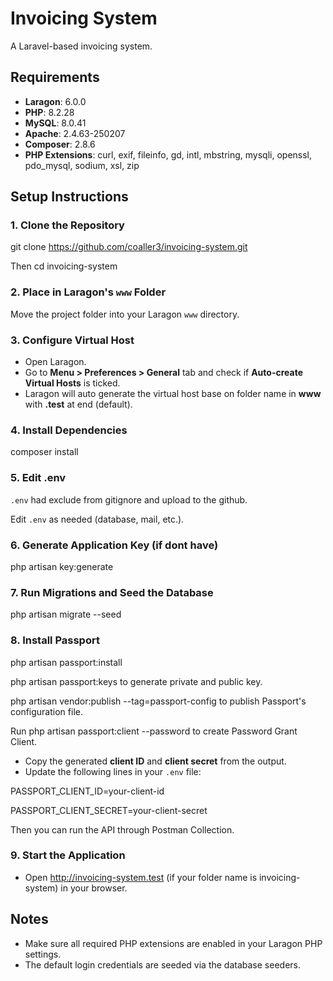 # Invoicing System

A Laravel-based invoicing system.

## Requirements

- **Laragon**: 6.0.0
- **PHP**: 8.2.28
- **MySQL**: 8.0.41
- **Apache**: 2.4.63-250207
- **Composer**: 2.8.6
- **PHP Extensions**: curl, exif, fileinfo, gd, intl, mbstring, mysqli, openssl, pdo_mysql, sodium, xsl, zip

## Setup Instructions

### 1. Clone the Repository

git clone https://github.com/coaller3/invoicing-system.git

Then cd invoicing-system

### 2. Place in Laragon's `www` Folder

Move the project folder into your Laragon `www` directory.

### 3. Configure Virtual Host

- Open Laragon.
- Go to **Menu > Preferences > General** tab and check if **Auto-create Virtual Hosts** is ticked.
- Laragon will auto generate the virtual host base on folder name in **www** with **.test** at end (default).

### 4. Install Dependencies

composer install

### 5. Edit .env

`.env` had exclude from gitignore and upload to the github.

Edit `.env` as needed (database, mail, etc.).

### 6. Generate Application Key (if dont have)

php artisan key:generate

### 7. Run Migrations and Seed the Database

php artisan migrate --seed

### 8. Install Passport

php artisan passport:install

php artisan passport:keys to generate private and public key.

php artisan vendor:publish --tag=passport-config to publish Passport's configuration file.

Run php artisan passport:client --password to create Password Grant Client.

- Copy the generated **client ID** and **client secret** from the output.
- Update the following lines in your `.env` file:

PASSPORT_CLIENT_ID=your-client-id

PASSPORT_CLIENT_SECRET=your-client-secret

Then you can run the API through Postman Collection.

### 9. Start the Application

- Open http://invoicing-system.test (if your folder name is invoicing-system) in your browser.

## Notes

- Make sure all required PHP extensions are enabled in your Laragon PHP settings.
- The default login credentials are seeded via the database seeders.
